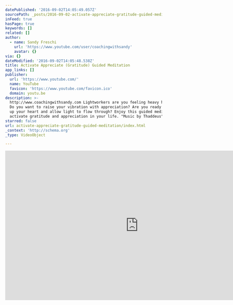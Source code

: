 ```yaml
---
datePublished: '2016-09-02T14:05:49.057Z'
sourcePath: _posts/2016-09-02-activate-appreciate-gratitude-guided-meditation.md
inFeed: true
hasPage: true
keywords: []
related: []
author:
  - name: Sandy Freschi
    url: 'https://www.youtube.com/user/coachingwithsandy'
    avatar: {}
via: {}
dateModified: '2016-09-02T14:05:48.538Z'
title: Activate Appreciate (Gratitude) Guided Meditation
app_links: []
publisher:
  url: 'https://www.youtube.com/'
  name: YouTube
  favicon: 'https://www.youtube.com/favicon.ico'
  domain: youtu.be
description: >-
  http://www.coachingwithsandy.com Lightworkers are you feeling heavy hearted?
  Do you want to raise your vibration with appreciation? Are you ready to open
  up your heart and allow light to flow through? Enjoy this guided meditation to
  activate gratitude and appreciation in your life. "Music by Thaddeus"
starred: false
url: activate-appreciate-gratitude-guided-meditation/index.html
_context: 'http://schema.org'
_type: VideoObject

---
```

<iframe src="https://cdn.embedly.com/widgets/media.html?src=https%3A%2F%2Fwww.youtube.com%2Fembed%2FUQzg1qKB1OM%3Ffeature%3Doembed&amp;url=http%3A%2F%2Fwww.youtube.com%2Fwatch%3Fv%3DUQzg1qKB1OM&amp;image=https%3A%2F%2Fi.ytimg.com%2Fvi%2FUQzg1qKB1OM%2Fhqdefault.jpg&amp;key=b7d04c9b404c499eba89ee7072e1c4f7&amp;type=text%2Fhtml&amp;schema=youtube" width="854" height="480" scrolling="no" frameborder="0" allowfullscreen="" style=""></iframe>